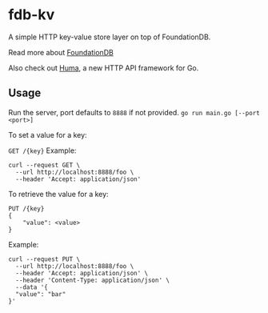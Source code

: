 # fdb-kv
A simple HTTP key-value store layer on top of FoundationDB.

Read more about [FoundationDB](https://www.foundationdb.org/)

Also check out [Huma](https://huma.rocks/), a new HTTP API framework for Go.

## Usage

Run the server, port defaults to `8888` if not provided.
```go run main.go [--port <port>]```

To set a value for a key:

```GET /{key}```
Example:
```
curl --request GET \
  --url http://localhost:8888/foo \
  --header 'Accept: application/json'
```

To retrieve the value for a key:

```
PUT /{key}
{
    "value": <value>
}
```
Example:
```
curl --request PUT \
  --url http://localhost:8888/foo \
  --header 'Accept: application/json' \
  --header 'Content-Type: application/json' \
  --data '{
  "value": "bar"
}'
```
